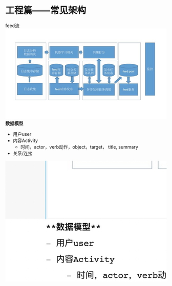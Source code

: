 # 工程篇——常见架构

feed流
![](media/15937745040951/15937745443567.jpg)
**数据模型**
- 用户user
- 内容Activity
    - 时间，actor，verb动作，object，target， title, summary
- 关系/连接


![-w281](/media/15949750527505.jpg)

